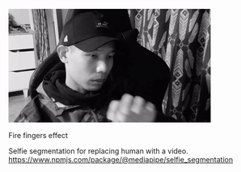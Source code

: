 ![screenshot](./screenshot.gif)

Fire fingers effect

Selfie segmentation for replacing human with a video.
https://www.npmjs.com/package/@mediapipe/selfie_segmentation